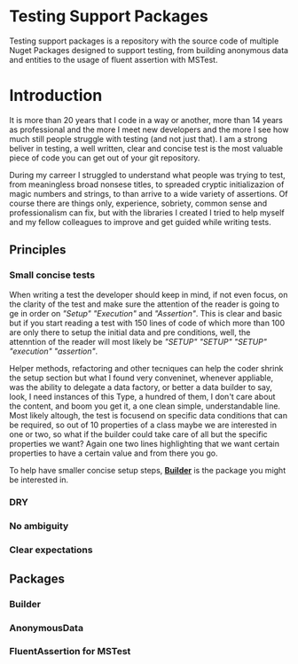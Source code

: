 # Testing Support Packages
Testing support packages is a repository with the source code of multiple Nuget Packages designed to support testing, from building anonymous data and entities to the usage of fluent assertion with MSTest.

# Introduction
It is more than 20 years that I code in a way or another, more than 14 years as professional and the more I meet new developers and the more I see how much still people struggle with testing (and not just that). I am a strong beliver in testing, a well written, clear and concise test is the most valuable piece of code you can get out of your git repository.

During my carreer I struggled to understand what people was trying to test, from meaningless broad nonsese titles, to spreaded cryptic initializazion of magic numbers and strings, to than arrive to a wide variety of assertions. Of course there are things only, experience, sobriety, common sense and professionalism can fix, but with the libraries I created I tried to help myself and my fellow colleagues to improve and get guided while writing tests.

## Principles
### Small concise tests
When writing a test the developer should keep in mind, if not even focus, on the clarity of the test and make sure the attention of the reader is going to ge in order on _"Setup" "Execution"_ and _"Assertion"_. This is clear and basic but if you start reading a test with 150 lines of code of which more than 100 are only there to setup the initial data and pre conditions, well, the attenntion of the reader will most likely be _"SETUP" "SETUP" "SETUP" "execution" "assertion"_.

Helper methods, refactoring and other tecniques can help the coder shrink the setup section but what I found very conveninet, whenever appliable, was the ability to delegate a data factory, or better a data builder to say, look, I need instances of this Type, a hundred of them, I don't care about the content, and boom you get it, a one clean simple, understandable line.
Most likely altough, the test is focusend on specific data conditions that can be required, so out of 10 properties of a class maybe we are interested in one or two, so what if the builder could take care of all but the specific properties we want? Again one two lines highlighting that we want certain properties to have a certain value and from there you go.

To help have smaller concise setup steps, **[Builder](#Builder)** is the package you might be interested in.

### DRY

### No ambiguity

### Clear expectations

## Packages
### Builder
### AnonymousData
### FluentAssertion for MSTest
